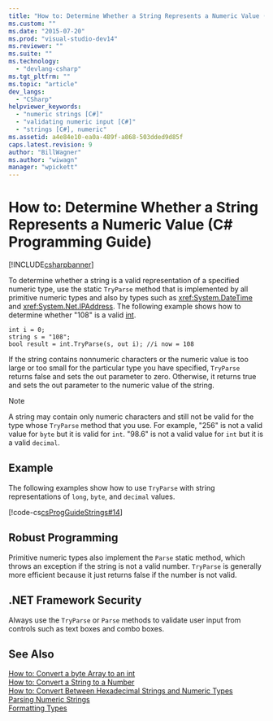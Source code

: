 ```yaml
---
title: "How to: Determine Whether a String Represents a Numeric Value (C# Programming Guide) | Microsoft Docs"
ms.custom: ""
ms.date: "2015-07-20"
ms.prod: "visual-studio-dev14"
ms.reviewer: ""
ms.suite: ""
ms.technology: 
  - "devlang-csharp"
ms.tgt_pltfrm: ""
ms.topic: "article"
dev_langs: 
  - "CSharp"
helpviewer_keywords: 
  - "numeric strings [C#]"
  - "validating numeric input [C#]"
  - "strings [C#], numeric"
ms.assetid: a4e84e10-ea0a-489f-a868-503dded9d85f
caps.latest.revision: 9
author: "BillWagner"
ms.author: "wiwagn"
manager: "wpickett"
---
```

# How to: Determine Whether a String Represents a Numeric Value (C# Programming Guide)
[!INCLUDE[csharpbanner](../../../csharp/includes/csharpbanner.md)]

To determine whether a string is a valid representation of a specified numeric type, use the static `TryParse` method that is implemented by all primitive numeric types and also by types such as <xref:System.DateTime> and <xref:System.Net.IPAddress>. The following example shows how to determine whether "108" is a valid [int](../../../csharp/language-reference/keywords/int.md).  
  
```  
int i = 0;   
string s = "108";  
bool result = int.TryParse(s, out i); //i now = 108  
```  
  
 If the string contains nonnumeric characters or the numeric value is too large or too small for the particular type you have specified, `TryParse` returns false and sets the out parameter to zero. Otherwise, it returns true and sets the out parameter to the numeric value of the string.  
  
> [!NOTE]
>  A string may contain only numeric characters and still not be valid for the type whose `TryParse` method that you use. For example, "256" is not a valid value for `byte` but it is valid for `int`. "98.6" is not a valid value for `int` but it is a valid `decimal`.  
  
## Example  
 The following examples show how to use `TryParse` with string representations of `long`, `byte`, and `decimal` values.  
  
 [!code-cs[csProgGuideStrings#14](../../../csharp/programming-guide/strings/codesnippet/csharp/CSRefStrings/Strings.cs#14)]  
  
## Robust Programming  
 Primitive numeric types also implement the `Parse` static method, which throws an exception if the string is not a valid number. `TryParse` is generally more efficient because it just returns false if the number is not valid.  
  
## .NET Framework Security  
 Always use the `TryParse` or `Parse` methods to validate user input from controls such as text boxes and combo boxes.  
  
## See Also  
 [How to: Convert a byte Array to an int](../../../csharp/programming-guide/types/how-to-convert-a-byte-array-to-an-int.md)   
 [How to: Convert a String to a Number](../../../csharp/programming-guide/types/how-to-convert-a-string-to-a-number.md)   
 [How to: Convert Between Hexadecimal Strings and Numeric Types](../../../csharp/programming-guide/types/how-to-convert-between-hexadecimal-strings-and-numeric-types.md)   
 [Parsing Numeric Strings](../Topic/Parsing%20Numeric%20Strings%20in%20the%20.NET%20Framework.md)   
 [Formatting Types](../Topic/Formatting%20Types%20in%20the%20.NET%20Framework.md)